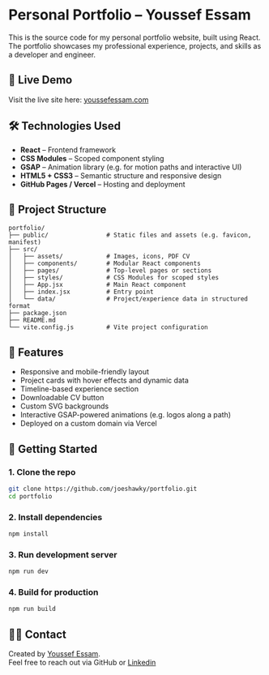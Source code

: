 # Personal Portfolio – Youssef Essam

This is the source code for my personal portfolio website, built using React. The portfolio showcases my professional experience, projects, and skills as a developer and engineer.

## 🚀 Live Demo

Visit the live site here: [youssefessam.com](https://youssefessam.com)

## 🛠️ Technologies Used

- **React** – Frontend framework
- **CSS Modules** – Scoped component styling
- **GSAP** – Animation library (e.g. for motion paths and interactive UI)
- **HTML5 + CSS3** – Semantic structure and responsive design
- **GitHub Pages / Vercel** – Hosting and deployment

## 📁 Project Structure

```
portfolio/
├── public/                # Static files and assets (e.g. favicon, manifest)
├── src/
│   ├── assets/            # Images, icons, PDF CV
│   ├── components/        # Modular React components
│   ├── pages/             # Top-level pages or sections
│   ├── styles/            # CSS Modules for scoped styles
│   ├── App.jsx            # Main React component
│   ├── index.jsx          # Entry point
│   └── data/              # Project/experience data in structured format
├── package.json
├── README.md
└── vite.config.js         # Vite project configuration
```

## 🧠 Features

- Responsive and mobile-friendly layout
- Project cards with hover effects and dynamic data
- Timeline-based experience section
- Downloadable CV button
- Custom SVG backgrounds
- Interactive GSAP-powered animations (e.g. logos along a path)
- Deployed on a custom domain via Vercel

## 🔧 Getting Started

### 1. Clone the repo

```bash
git clone https://github.com/joeshawky/portfolio.git
cd portfolio
```

### 2. Install dependencies

```bash
npm install
```

### 3. Run development server

```bash
npm run dev
```

### 4. Build for production

```bash
npm run build
```

## 🙋‍♂️ Contact

Created by [Youssef Essam](https://github.com/joeshawky).  
Feel free to reach out via GitHub or [Linkedin](https://www.linkedin.com/in/youssef02/)
